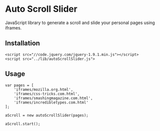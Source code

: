 Auto Scroll Slider
=============

JavaScript library to generate a scroll and slide your personal pages using iframes.

Installation
-------

    <script src="//code.jquery.com/jquery-1.9.1.min.js"></script>
    <script src="../lib/autoScrollSlider.js">

Usage
-----

    var pages = [
        'iframes/mozilla.org.html',
        'iframes/css-tricks.com.html',
        'iframes/smashingmagazine.com.html',
        'iframes/incredibletypes.com.html'
    ];

    aScroll = new autoScrollSlider(pages);

    aScroll.start();
